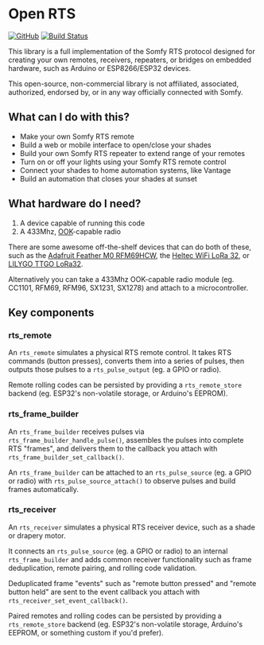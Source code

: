 # Open RTS

[![GitHub](https://img.shields.io/github/license/loopj/open-rts)](https://github.com/loopj/open-rts/blob/main/LICENSE)
[![Build Status](https://github.com/loopj/open-rts/actions/workflows/run_unit_tests.yml/badge.svg)](https://github.com/loopj/open-rts/actions/workflows/run_unit_tests.yml)

This library is a full implementation of the Somfy RTS protocol designed for creating your own remotes, receivers, repeaters, or bridges on embedded hardware, such as Arduino or ESP8266/ESP32 devices.

This open-source, non-commercial library is not affiliated, associated, authorized, endorsed by, or in any way officially connected with Somfy.

## What can I do with this?

- Make your own Somfy RTS remote
- Build a web or mobile interface to open/close your shades
- Build your own Somfy RTS repeater to extend range of your remotes
- Turn on or off your lights using your Somfy RTS remote control
- Connect your shades to home automation systems, like Vantage
- Build an automation that closes your shades at sunset


## What hardware do I need?

1. A device capable of running this code
2. A 433Mhz, [OOK](https://en.wikipedia.org/wiki/On%E2%80%93off_keying)-capable radio

There are some awesome off-the-shelf devices that can do both of these, such as the [Adafruit Feather M0 RFM69HCW](https://www.adafruit.com/product/3177), the [Heltec WiFi LoRa 32](https://heltec.org/project/wifi-lora-32/), or [LILYGO TTGO LoRa32](http://www.lilygo.cn/prod_view.aspx?TypeId=50003&Id=1319&FId=t3:50003:3).

Alternatively you can take a 433Mhz OOK-capable radio module (eg. CC1101, RFM69, RFM96, SX1231, SX1278) and attach to a microcontroller.


## Key components

### rts_remote

An `rts_remote` simulates a physical RTS remote control. It takes RTS commands (button presses), converts them into a series of pulses, then outputs those pulses to a `rts_pulse_output` (eg. a GPIO or radio).

Remote rolling codes can be persisted by providing a `rts_remote_store` backend (eg. ESP32's non-volatile storage, or Arduino's EEPROM).

### rts_frame_builder

An `rts_frame_builder` receives pulses via `rts_frame_builder_handle_pulse()`, assembles the pulses into complete RTS "frames", and delivers them to the callback you attach with `rts_frame_builder_set_callback()`.

An `rts_frame_builder` can be attached to an `rts_pulse_source` (eg. a GPIO or radio) with `rts_pulse_source_attach()` to observe pulses and build frames automatically.

### rts_receiver

An `rts_receiver` simulates a physical RTS receiver device, such as a shade or drapery motor.

It connects an `rts_pulse_source` (eg. a GPIO or radio) to an internal `rts_frame_builder` and adds common receiver functionality such as frame deduplication, remote pairing, and rolling code validation.

Deduplicated frame "events" such as "remote button pressed" and "remote button held" are sent to the event callback you attach with `rts_receiver_set_event_callback()`.

Paired remotes and rolling codes can be persisted by providing a `rts_remote_store` backend (eg. ESP32's non-volatile storage, Arduino's EEPROM, or something custom if you'd prefer).
